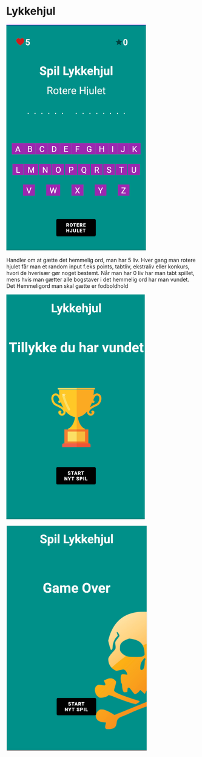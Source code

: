 # Lykkehjul

![](LykkeHjulMainFragment.PNG)

Handler om at gætte det hemmelig ord, man har 5 liv. 
Hver gang man rotere hjulet får man et random input f.eks points, tabtliv, ekstraliv eller konkurs, hvori de hverisær gør noget bestemt. 
Når man har 0 liv har man tabt spillet, mens hvis man gætter alle bogstaver i det hemmelig ord har man vundet. Det Hemmeligord man skal gætte er fodboldhold


![](Vandtfragment.PNG)

![](Tabtfragment.PNG)
